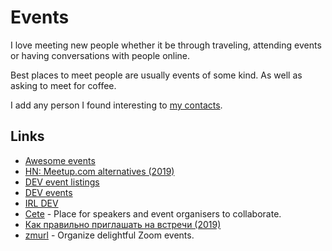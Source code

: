 # Events

I love meeting new people whether it be through traveling, attending events or having conversations with people online.

Best places to meet people are usually events of some kind. As well as asking to meet for coffee.

I add any person I found interesting to [my contacts](../macOS/apps/contacts.md).

## Links

- [Awesome events](https://github.com/learn-anything/events#readme)
- [HN: Meetup.com alternatives (2019)](https://news.ycombinator.com/item?id=21257661)
- [DEV event listings](https://dev.to/listings/events)
- [DEV events](https://dev.to/events)
- [IRL DEV](https://irl.dev/)
- [Cete](https://cete.io/) - Place for speakers and event organisers to collaborate.
- [Как правильно приглашать на встречи (2019)](http://sergeykorol.ru/blog/meeting-call/)
- [zmurl](https://zmurl.com/) - Organize delightful Zoom events.
